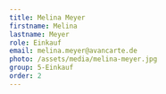 ```yaml
---
title: Melina Meyer
firstname: Melina
lastname: Meyer
role: Einkauf
email: melina.meyer@avancarte.de
photo: /assets/media/melina-meyer.jpg
group: 5-Einkauf
order: 2
---
```


